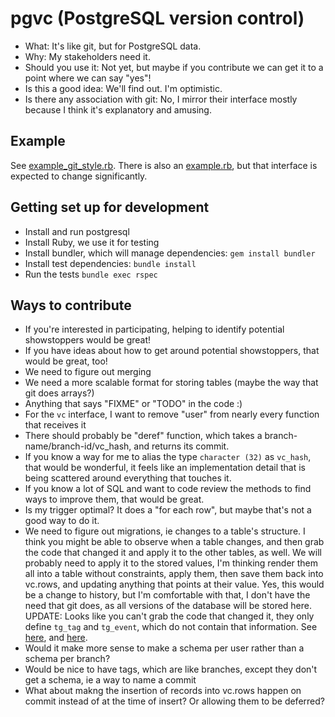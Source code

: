 pgvc (PostgreSQL version control)
=================================

* What: It's like git, but for PostgreSQL data.
* Why: My stakeholders need it.
* Should you use it: Not yet, but maybe if you contribute we can get it to a point where we can say "yes"!
* Is this a good idea: We'll find out. I'm optimistic.
* Is there any association with git: No, I mirror their interface mostly because
  I think it's explanatory and amusing.


Example
-------

See [example_git_style.rb](example_git_style.rb).
There is also an [example.rb](example.rb), but that interface is expected
to change significantly.


Getting set up for development
------------------------------

* Install and run postgresql
* Install Ruby, we use it for testing
* Install bundler, which will manage dependencies: `gem install bundler`
* Install test dependencies: `bundle install`
* Run the tests `bundle exec rspec`


Ways to contribute
------------------

* If you're interested in participating, helping to identify potential showstoppers would be great!
* If you have ideas about how to get around potential showstoppers, that would be great, too!
* We need to figure out merging
* We need a more scalable format for storing tables (maybe the way that git does arrays?)
* Anything that says "FIXME" or "TODO" in the code :)
* For the `vc` interface, I want to remove "user" from nearly every function that receives it
* There should probably be "deref" function, which takes a branch-name/branch-id/vc_hash, and
  returns its commit.
* If you know a way for me to alias the type `character (32)` as `vc_hash`, that
  would be wonderful, it feels like an implementation detail that is being scattered
  around everything that touches it.
* If you know a lot of SQL and want to code review the methods to find ways to improve them,
  that would be great.
* Is my trigger optimal? It does a "for each row", but maybe that's not a good way to do it.
* We need to figure out migrations, ie changes to a table's structure. I think you
  might be able to observe when a table changes, and then grab the code that changed it and apply
  it to the other tables, as well. We will probably need to apply it to the stored
  values, I'm thinking render them all into a table without constraints, apply them,
  then save them back into vc.rows, and updating anything that points at their value.
  Yes, this would be a change to history, but I'm comfortable with that, I don't
  have the need that git does, as all versions of the database will be stored here.
  UPDATE: Looks like you can't grab the code that changed it, they only define `tg_tag` and `tg_event`,
  which do not contain that information.
  See [here](https://github.com/postgres/postgres/blob/f987f83de20afe3ba78be1e15db5dffe7488faa7/src/pl/plpgsql/src/pl_comp.c#L687-L715),
  and [here](https://github.com/postgres/postgres/blob/f987f83de20afe3ba78be1e15db5dffe7488faa7/src/pl/plpgsql/src/pl_exec.c#L917-L924).
* Would it make more sense to make a schema per user rather than a schema per branch?
* Would be nice to have tags, which are like branches, except they don't get a schema,
  ie a way to name a commit
* What about makng the insertion of records into vc.rows happen on commit instead of at the time of insert?
  Or allowing them to be deferred?
